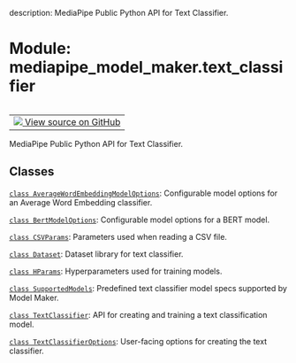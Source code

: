 description: MediaPipe Public Python API for Text Classifier.

<div itemscope itemtype="http://developers.google.com/ReferenceObject">
<meta itemprop="name" content="mediapipe_model_maker.text_classifier" />
<meta itemprop="path" content="Stable" />
</div>

# Module: mediapipe_model_maker.text_classifier

<!-- Insert buttons and diff -->

<table class="tfo-notebook-buttons tfo-api nocontent" align="left">
<td>
  <a target="_blank" href="https://github.com/google/mediapipe/tree/master/mediapipe/model_maker/python/text/text_classifier/__init__.py">
    <img src="https://www.tensorflow.org/images/GitHub-Mark-32px.png" />
    View source on GitHub
  </a>
</td>
</table>



MediaPipe Public Python API for Text Classifier.



## Classes

[`class AverageWordEmbeddingModelOptions`](../mediapipe_model_maker/text_classifier/AverageWordEmbeddingModelOptions.md): Configurable model options for an Average Word Embedding classifier.

[`class BertModelOptions`](../mediapipe_model_maker/text_classifier/BertModelOptions.md): Configurable model options for a BERT model.

[`class CSVParams`](../mediapipe_model_maker/text_classifier/CSVParams.md): Parameters used when reading a CSV file.

[`class Dataset`](../mediapipe_model_maker/text_classifier/Dataset.md): Dataset library for text classifier.

[`class HParams`](../mediapipe_model_maker/text_classifier/HParams.md): Hyperparameters used for training models.

[`class SupportedModels`](../mediapipe_model_maker/text_classifier/SupportedModels.md): Predefined text classifier model specs supported by Model Maker.

[`class TextClassifier`](../mediapipe_model_maker/text_classifier/TextClassifier.md): API for creating and training a text classification model.

[`class TextClassifierOptions`](../mediapipe_model_maker/text_classifier/TextClassifierOptions.md): User-facing options for creating the text classifier.


